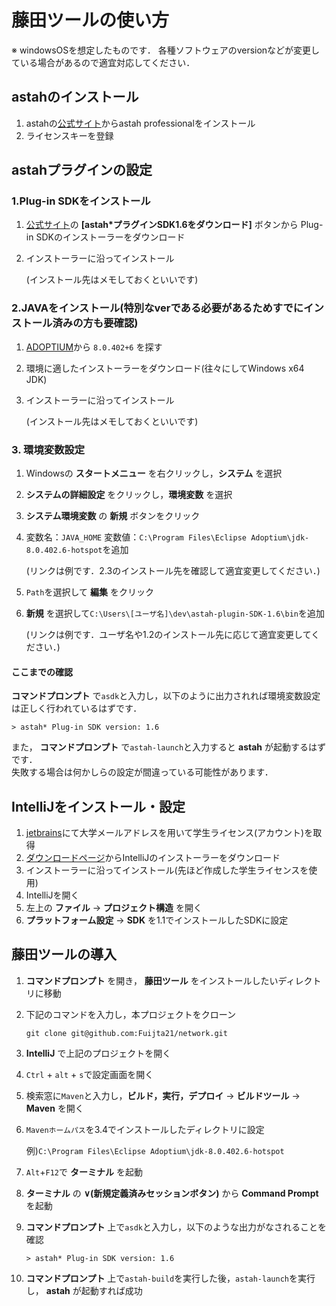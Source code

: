# 藤田ツールの使い方
※ windowsOSを想定したものです． 各種ソフトウェアのversionなどが変更している場合があるので適宜対応してください．

## astahのインストール
1. astahの[公式サイト](https://astah.change-vision.com/ja/download.html)からastah professionalをインストール
2. ライセンスキーを登録

## astahプラグインの設定
### 1.Plug-in SDKをインストール
1. [公式サイト](https://astah.change-vision.com/ja/tutorial/plugin.html)の
__[astah*プラグインSDK1.6をダウンロード]__ ボタンから Plug-in SDKのインストーラーをダウンロード　
2. インストーラーに沿ってインストール
    
    (インストール先はメモしておくといいです)   


### 2.JAVAをインストール(特別なverである必要があるためすでにインストール済みの方も要確認)
1. [ADOPTIUM]()から `8.0.402+6` を探す
2. 環境に適したインストーラーをダウンロード(往々にしてWindows x64 JDK)
3. インストーラーに沿ってインストール

    (インストール先はメモしておくといいです)


### 3. 環境変数設定
1. Windowsの __スタートメニュー__ を右クリックし，__システム__ を選択
2. __システムの詳細設定__ をクリックし，__環境変数__ を選択
3. __システム環境変数__ の __新規__ ボタンをクリック
4. 変数名：`JAVA_HOME` 変数値：`C:\Program Files\Eclipse Adoptium\jdk-8.0.402.6-hotspot`を追加

     (リンクは例です．2.3のインストール先を確認して適宜変更してください．)
5. `Path`を選択して __編集__ をクリック
6. __新規__ を選択して`C:\Users\[ユーザ名]\dev\astah-plugin-SDK-1.6\bin`を追加

     (リンクは例です．ユーザ名や1.2のインストール先に応じて適宜変更してください．)
#### ここまでの確認
__コマンドプロンプト__ で`asdk`と入力し，以下のように出力されれば環境変数設定は正しく行われているはずです．

```> astah* Plug-in SDK version: 1.6```

また， __コマンドプロンプト__ で`astah-launch`と入力すると __astah__ が起動するはずです．  
失敗する場合は何かしらの設定が間違っている可能性があります．

## IntelliJをインストール・設定
1. [jetbrains](https://www.jetbrains.com/shop/eform/students)にて大学メールアドレスを用いて学生ライセンス(アカウント)を取得
2. [ダウンロードページ](https://www.jetbrains.com/ja-jp/idea/)からIntelliJのインストーラーをダウンロード
3. インストーラーに沿ってインストール(先ほど作成した学生ライセンスを使用)
4. IntelliJを開く
5. 左上の __ファイル__ -> __プロジェクト構造__ を開く
6. __プラットフォーム設定__ -> __SDK__ を1.1でインストールしたSDKに設定

## 藤田ツールの導入
1. __コマンドプロンプト__ を開き， __藤田ツール__ をインストールしたいディレクトリに移動
2. 下記のコマンドを入力し，本プロジェクトをクローン

    ```git clone git@github.com:Fuijta21/network.git```
3. __IntelliJ__ で上記のプロジェクトを開く
4. `Ctrl` + `alt` + `s`で設定画面を開く
5. 検索窓に`Maven`と入力し，__ビルド，実行，デプロイ__ -> __ビルドツール__ -> __Maven__ を開く
6. `Mavenホームパス`を3.4でインストールしたディレクトリに設定

    例)`C:\Program Files\Eclipse Adoptium\jdk-8.0.402.6-hotspot`
7. `Alt`+`F12`で __ターミナル__ を起動
8. __ターミナル__ の __∨(新規定義済みセッションボタン)__ から __Command Prompt__ を起動
9. __コマンドプロンプト__ 上で`asdk`と入力し，以下のような出力がなされることを確認

    ```> astah* Plug-in SDK version: 1.6```
10. __コマンドプロンプト__ 上で`astah-build`を実行した後，`astah-launch`を実行し， __astah__ が起動すれば成功
